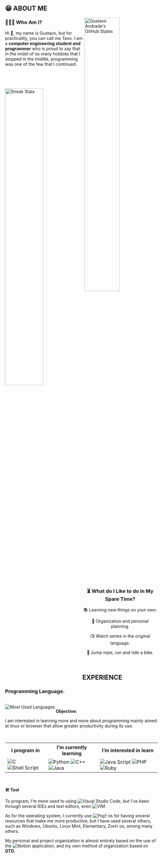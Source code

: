 ## 😁 ABOUT ME

<img align="right" width="48%" src="https://github-readme-stats.vercel.app/api?username=TavoAdr&show_icons=true&locale=en&count_private=true&theme=vision-friendly-dark&hide_border=True&icon_color=ffd95b" alt="Gustavo Andrade's GitHub States" />

### 👨🏽‍💻 Who Am I?

Hi 👋, my name is Gustavo, but for practicality, you can call me Tavo. I am a **computer engineering student and programmer** who is proud to say that in the midst of so many hobbies that I stopped in the middle, programming was one of the few that I continued.

<br/><br/>

<img align="left" width="50%" src="https://github-readme-streak-stats.herokuapp.com/?user=sdf&" alt="Streak Stats" />

<span align="center">
  
  <h3>⏳ What do I Like to do In My Spare Time?</h3>
  
  <p>📚 Learning new things on your own.</p>
  <p>🎯 Organization and personal planning.</p>
  <p>📺 Watch series in the original language.</p>
  <p>🚴 Jump rope, run and ride a bike.</p>
  
</span>

<br/>

## EXPERIENCE

### Programming Language.

<br/>

<img align="left" src="https://github-readme-stats.vercel.app/api/top-langs?username=TavoAdr&show_icons=true&locale=en&layout=compact" alt="Most Used Languages" />

**Objective:**

I am interested in learning more and more about programming mainly aimed at linux or browser that allow greater productivity during its use.

<br/>

<table align="center" >
  <tr>
    <th>I program in</th>
    <th>I’m currently learning</th>
    <th>I’m interested in learn</th>
   </tr>
   <tr>
    <td>
        <img align="center" src="https://img.shields.io/badge/-00599C?style=plastic&logo=c&logoColor=white" alt="C" />
        <img align="center" src="https://img.shields.io/badge/Shell-121011?style=plastic&logo=gnu-bash&logoColor=white" alt="Shell Script" />
     </td>
    <td>
        <img align="center" src="https://img.shields.io/badge/Python-3776AB?style=plastic&logo=python&logoColor=white" alt="Python" />
        <img align="center" src="https://img.shields.io/badge/C%2B%2B-00599C?style=plastic&logo=c%2B%2B&logoColor=white" alt="C++" />
        <img align="center" src="https://img.shields.io/badge/Java-ED8B00?style=plastic&logo=java&logoColor=white" alt="Java" />
    </td>
    <td>
        <img align="center" src="https://img.shields.io/badge/Java_Script-F7DF1E?style=plastic&logo=javascript&logoColor=black" alt="Java Script" />
        <img align="center" src="https://img.shields.io/badge/PHP-777BB4?style=plastic&logo=php&logoColor=white" alt="PHP" />
        <img align="center" src="https://img.shields.io/badge/Ruby-CC342D?style=plastic&logo=ruby&logoColor=white" alt="Ruby" />
    </td>
  </tr>
</table>

<!--- Add works and contacts --->

<br/>

**🛠️ Tool**

To program, I'm more used to using  ![Visual Studio Code](https://img.shields.io/badge/Visual_Studio_Code-0078D4?style=plastic&logo=visual%20studio%20code&logoColor=white), but I've been through several IDEs and text editors, even ![VIM](https://img.shields.io/badge/VIM-019733?style=plastic&logo=vim&logoColor=white).

As for the operating system, I currently use ![Pop! os](https://img.shields.io/badge/Pop!_os-48B9C7?style=plastic&logo=pop_os&logoColor=white) for having several resources that make me more productive, but I have used several others, such as Windows, Ubuntu, Linux Mint, Elementary, Zorin os, among many others.

My personal and project organization is almost entirely based on the use of the ![Notion](https://img.shields.io/badge/Notion-000000?style=plastic&logo=notion&logoColor=white) application, and my own method of organization based on **GTD**.

<!---
TavoAdr/TavoAdr is a ✨ special ✨ repository because its `README.md` (this file) appears on your GitHub profile.
You can click the Preview link to take a look at your changes.
--->
